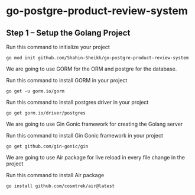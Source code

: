 # go-postgre-product-review-system

## Step 1 – Setup the Golang Project

Run this command to initialize your project

`go mod init github.com/Shahin-Sheikh/go-postgre-product-review-system`

We are going to use GORM for the ORM and postgre for the database.

Run this command to install GORM in your project

`go get -u gorm.io/gorm`

Run this command to install postgres driver in your project

`go get gorm.io/driver/postgres`

We are going to use Gin Gonic framework for creating the Golang server

Run this command to install Gin Gonic framework in your project

`go get github.com/gin-gonic/gin`

We are going to use Air package for live reload in every file change in the project

Run this command to install Air package

`go install github.com/cosmtrek/air@latest`
